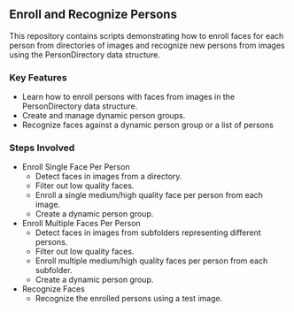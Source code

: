
## Enroll and Recognize Persons

This repository contains scripts demonstrating how to enroll faces for each person from directories of images and recognize new persons from images using the PersonDirectory data structure.

### Key Features

* Learn how to enroll persons with faces from images in the PersonDirectory data structure.
* Create and manage dynamic person groups.
* Recognize faces against a dynamic person group or a list of persons

### Steps Involved

* Enroll Single Face Per Person
    * Detect faces in images from a directory.
    * Filter out low quality faces.
    * Enroll a single medium/high quality face per person from each image.
    * Create a dynamic person group.
* Enroll Multiple Faces Per Person
    * Detect faces in images from subfolders representing different persons.
    * Filter out low quality faces.
    * Enroll multiple medium/high quality faces per person from each subfolder.
    * Create a dynamic person group.
* Recognize Faces
    * Recognize the enrolled persons using a test image.